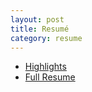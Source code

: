 ```yaml
---
layout: post
title: Resumé
category: resume
---
```

- [Highlights](highlights.html)
- [Full Resume](kitchen-sink-resume.html)
